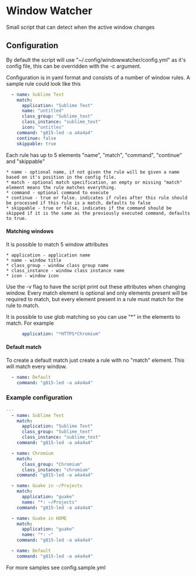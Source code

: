 Window Watcher
================================================================

Small script that can detect when the active window changes

## Configuration

By default the script will use "\~/.config/windowwatcher/config.yml" as it's config file, this can be overridden with the -c argument.

Configuration is in yaml format and consists of a number of window rules. A sample rule could look like this

```yaml
  - name: Sublime Text
    match:
      application: "Sublime Text"
      name: "untitled"
      class_group: "Sublime_text"
      class_instance: "sublime_text"
      icon: "untitles"
    command: "g815-led -a a4a4a4"
    continue: false
    skippable: true
```

Each rule has up to 5 elements "name", "match", "command", "continue" and "skippable"

	* name - optional name, if not given the rule will be given a name based on it's position in the config file.
	* match - optional match specification, an empty or missing "match" element means the rule matches everything.
	* command - optional command to execute
	* continue - true or false. indicates if rules after this rule should be processed if this rule is a match, defaults to false
	* skippable - true or false, indicates if the command should be skipped if it is the same as the previously executed command, defaults to true.


#### Matching windows

It is possible to match 5 window attributes

	* application - application name
	* name - window title
	* class_group - window class group name
	* class_instance - window class instance name
	* icon - window icon

Use the -v flag to have the script print out these attributes when changing window.
Every match element is optional and only elements present will be required to match, but every element present in a rule must match for the rule to match.

It is possible to use glob matching so you can use "\*" in the elements to match. For example

```yaml
      application: "*HTTPS*Chromium"
```


#### Default match

To create a default match just create a rule with no "match" element. This will match every window.

```yaml
  - name: Default
    command: "g815-led -a a4a4a4"
```


### Example configuration

```yaml
---
  - name: Sublime Text
    match:
      application: "Sublime Text"
      class_group: "Sublime_text"
      class_instance: "sublime_text"
    command: "g815-led -a a4a4a4"

  - name: Chromium
    match:
      class_group: "Chromium"
      class_instance: "chromium"
    command: "g815-led -a a4a4a4"

  - name: Guake in ~/Projects
    match:
      application: "guake"
      name: "*: ~/Projects"
    command: "g815-led -a a4a4a4"

  - name: Guake in HOME
    match:
      application: "guake"
      name: "*: ~"
    command: "g815-led -a a4a4a4"

  - name: Default
    command: "g815-led -a a4a4a4"
```

For more samples see config.sample.yml
